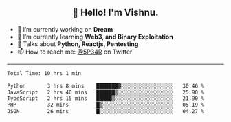 <h2 align="center">👋 Hello! I'm Vishnu.</h2>


- 🔭 I’m currently working on **Dream**
- 🌱 I’m currently learning **Web3, and Binary Exploitation**
- 💬 Talks about **Python, Reactjs, Pentesting**
- 📫 How to reach me: [@5P34R](https://twitter.com/Vishnu27302693) on Twitter

---
<!--START_SECTION:waka-->

```txt
Total Time: 10 hrs 1 min

Python       3 hrs 8 mins    ███████▓░░░░░░░░░░░░░░░░░   30.46 %
JavaScript   2 hrs 40 mins   ██████▒░░░░░░░░░░░░░░░░░░   25.90 %
TypeScript   2 hrs 15 mins   █████▒░░░░░░░░░░░░░░░░░░░   21.90 %
PHP          32 mins         █▒░░░░░░░░░░░░░░░░░░░░░░░   05.19 %
JSON         26 mins         █░░░░░░░░░░░░░░░░░░░░░░░░   04.27 %
```

<!--END_SECTION:waka-->
